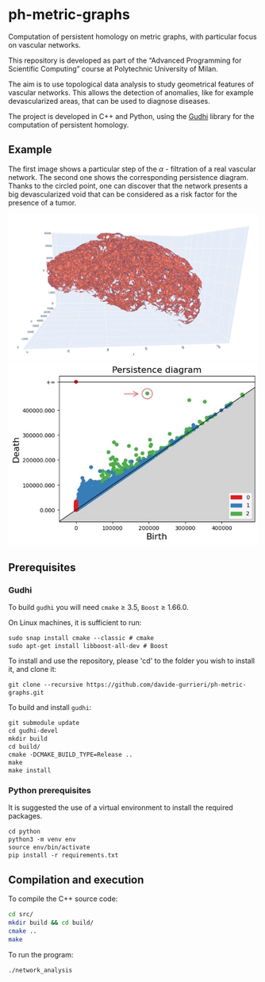 # ph-metric-graphs

Computation of persistent homology on metric graphs, with particular focus on vascular networks.

This repository is developed as part of the “Advanced Programming for Scientific Computing” course at Polytechnic University of Milan.

The aim is to use topological data analysis to study geometrical features of vascular networks. This allows the detection of anomalies, like for example devascularized areas, that can be used to diagnose diseases.

The project is developed in C++ and Python, using the [Gudhi](https://gudhi.inria.fr/) library for the computation of persistent homology.

## Example

The first image shows a particular step of the $\alpha$ - filtration of a real vascular network. The second one shows the corresponding persistence diagram. Thanks to the circled point, one can discover that the network presents a big devascularized void that can be considered as a risk factor for the presence of a tumor.

![plot1](./image/alpha_complex_step.png)
![plot2](./image/persistence_diagram.jpg)

## Prerequisites

### Gudhi

To build `gudhi` you will need `cmake` $\geq$ 3.5,  `Boost` $\geq$ 1.66.0.

On Linux machines, it is sufficient to run:

```shell
sudo snap install cmake --classic # cmake
sudo apt-get install libboost-all-dev # Boost
```

To install and use the repository, please 'cd' to the folder you wish to install it, and clone it:

```shell
git clone --recursive https://github.com/davide-gurrieri/ph-metric-graphs.git
```

To build and install `gudhi`:

```shell
git submodule update
cd gudhi-devel
mkdir build
cd build/
cmake -DCMAKE_BUILD_TYPE=Release ..
make
make install
```

### Python prerequisites

It is suggested the use of a virtual environment to install the required packages.

```shell
cd python
python3 -m venv env
source env/bin/activate
pip install -r requirements.txt
```

## Compilation and execution

To compile the C++ source code:

```bash
cd src/
mkdir build && cd build/
cmake ..
make
```

To run the program:

```bash
./network_analysis
```
